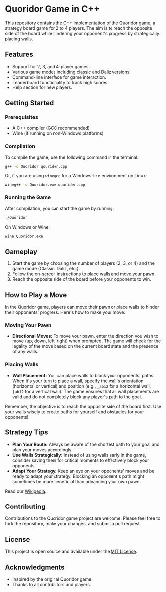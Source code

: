 
# Quoridor Game in C++

This repository contains the C++ implementation of the Quoridor game, a strategy board game for 2 to 4 players. The aim is to reach the opposite side of the board while hindering your opponent's progress by strategically placing walls.

## Features

- Support for 2, 3, and 4-player games.
- Various game modes including classic and Daliz versions.
- Command-line interface for game interaction.
- Leaderboard functionality to track high scores.
- Help section for new players.

## Getting Started

### Prerequisites

- A C++ compiler (GCC recommended)
- Wine (if running on non-Windows platforms)

### Compilation

To compile the game, use the following command in the terminal:

```bash
g++ -o Quoridor qouridor.cpp
```

Or, if you are using `winegcc` for a Windows-like environment on Linux:

```bash
wineg++ -o Quoridor.exe qourider.cpp
```

### Running the Game

After compilation, you can start the game by running:

```bash
./Quoridor
```

On Windows or Wine:

```bash
wine Quoridor.exe
```

## Gameplay

1. Start the game by choosing the number of players (2, 3, or 4) and the game mode (Classic, Daliz, etc.).
2. Follow the on-screen instructions to place walls and move your pawn.
3. Reach the opposite side of the board before your opponents to win.

## How to Play a Move

In the Quoridor game, players can move their pawn or place walls to hinder their opponents' progress. Here's how to make your move:

### Moving Your Pawn

- **Directional Moves:** To move your pawn, enter the direction you wish to move (up, down, left, right) when prompted. The game will check for the legality of the move based on the current board state and the presence of any walls.

### Placing Walls

- **Wall Placement:** You can place walls to block your opponents' paths. When it's your turn to place a wall, specify the wall's orientation (horizontal or vertical) and position (e.g., `_ab12` for a horizontal wall, `|ab12` for a vertical wall). The game ensures that all wall placements are valid and do not completely block any player's path to the goal.

Remember, the objective is to reach the opposite side of the board first. Use your walls wisely to create paths for yourself and obstacles for your opponents!

## Strategy Tips

- **Plan Your Route:** Always be aware of the shortest path to your goal and plan your moves accordingly.
- **Use Walls Strategically:** Instead of using walls early in the game, consider saving them for critical moments to effectively block your opponents.
- **Adapt Your Strategy:** Keep an eye on your opponents' moves and be ready to adapt your strategy. Blocking an opponent's path might sometimes be more beneficial than advancing your own pawn.

Read our [Wikipedia](https://en.wikipedia.org/wiki/Quoridor).


## Contributing

Contributions to the Quoridor game project are welcome. Please feel free to fork the repository, make your changes, and submit a pull request.

## License

This project is open source and available under the [MIT License](LICENSE).

## Acknowledgments

- Inspired by the original Quoridor game.
- Thanks to all contributors and players.
